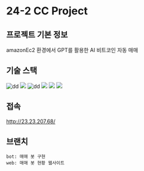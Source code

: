 # 24-2 CC Project

## 프로젝트 기본 정보
amazonEc2 환경에서 GPT를 활용한 AI 비트코인 자동 매매

## 기술 스택

<img src="https://img.shields.io/badge/amazonec2-FF9900?style=for-the-badge&logo=amazonec2&logoColor=black" alt="dd">
<img src="https://img.shields.io/badge/Python-3776AB?style=for-the-badge&logo=Python&logoColor=white">
<img src="https://img.shields.io/badge/Node.js-339933?style=for-the-badge&logo=Node.js&logoColor=white" alt="dd">
<img src="https://img.shields.io/badge/Express.js-000000?style=for-the-badge&logo=Express&logoColor=white">
<img src="https://img.shields.io/badge/react-61DAFB?style=for-the-badge&logo=react&logoColor=black">
<img src="https://img.shields.io/badge/sqlite-003B57?style=for-the-badge&logo=sqlite&logoColor=white">


## 접속
<a href="http://23.23.207.68/"> http://23.23.207.68/ </a>
## 브랜치
```
bot: 매매 봇 구현
web: 매매 봇 현황 웹사이트
```